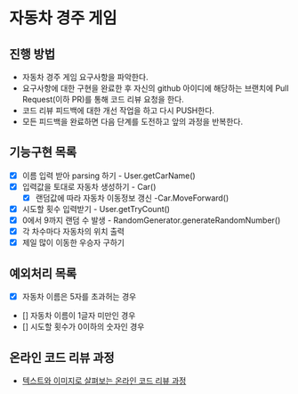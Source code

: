 # 자동차 경주 게임
## 진행 방법
* 자동차 경주 게임 요구사항을 파악한다.
* 요구사항에 대한 구현을 완료한 후 자신의 github 아이디에 해당하는 브랜치에 Pull Request(이하 PR)를 통해 코드 리뷰 요청을 한다.
* 코드 리뷰 피드백에 대한 개선 작업을 하고 다시 PUSH한다.
* 모든 피드백을 완료하면 다음 단계를 도전하고 앞의 과정을 반복한다.

## 기능구현 목록
- [x] 이름 입력 받아 parsing 하기 - User.getCarName()
- [x] 입력값을 토대로 자동차 생성하기 - Car()
  - [x] 랜덤값에 따라 자동차 이동정보 갱신 -Car.MoveForward()
- [x] 시도할 횟수 입력받기 - User.getTryCount()
- [x] 0에서 9까지 랜덤 수 발생 - RandomGenerator.generateRandomNumber()
- [x] 각 차수마다 자동차의 위치 출력
- [x] 제일 많이 이동한 우승자 구하기

## 예외처리 목록
- [x] 자동차 이름은 5자를 초과허는 경우
- [] 자동차 이름이 1글자 미만인 경우
- [] 시도할 횟수가 0이하의 숫자인 경우


## 온라인 코드 리뷰 과정
* [텍스트와 이미지로 살펴보는 온라인 코드 리뷰 과정](https://github.com/next-step/nextstep-docs/tree/master/codereview)